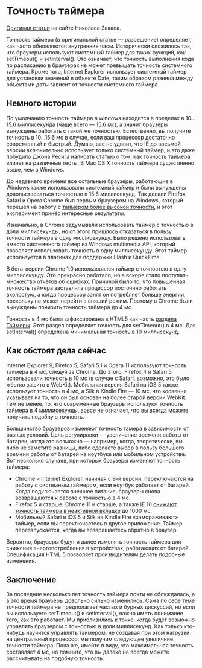 # Точность таймера

[Оригинал статьи](http://www.nczonline.net/blog/2011/12/14/timer-resolution-in-browsers/) на сайте Николаса Закаса.

Точность таймера (в оригинальной статье — разрешение) определяет, как часто обновляются внутренние часы. Исторически сложилось так, что браузеры используют системный таймер для таких функций, как setTimeout() и setInterval(). Это означает, что точность выполнения кода по расписанию в браузерах не может превышать точность системного таймера. Кроме того, Internet Explorer использует системный таймер для установки значений в объекте Date, таким образом разница между объектами даты зависит от точности системного таймера.

## Немного истории

По умолчанию точность таймера в windows находится в пределах в 10…15.6 миллисекунда (чаще всего — 15.6 мс), а значит браузеры вынуждены работать с такой же точностью. Естественно, вы получите точность в 10…15.6 мс в случае, если ваш процессор достаточно современный и быстрый. Думаю, вас не удивит, что IE до восьмой версии включительно использует только системный таймер, и это даже  побудило Джона Ресига [написать статью](http://ejohn.org/blog/accuracy-of-javascript-time/) о том, как точность таймера влияет на различные тесты. В Mac OS X  точность таймера существенно выше, чем в Windows.

До недавнего времени все остальные браузеры, работающие в Windows также использовали системный таймер и были вынуждены довольствоваться точностью в 15.6 миллисекунд. Так делали Firefox, Safari и Opera.Chrome был первым браузером на Windows, который перешёл на работу с [таймером более высокой точности](http://www.belshe.com/2010/06/04/chrome-cranking-up-the-clock/), и этот эксперимент принёс интересные результаты.

Изначально, в Chrome задумывали использовать таймер с точностью в доли миллисекунды, но от этого пришлось отказаться в пользу точности таймера в одну миллисекунду. Было решено использовать вместо системеного таймер из Windows multimedia API, который позволяет использовать точность в одну миллисекунду. Этот таймер используется в плагинах для поддержки Flash и QuickTime.

В бета-версии Chrome 1.0 использовался таймер с точностью в одну миллисекунду. Это прекрасно работало, но в вскоре стало поступать множество отчётов об ошибках. Причиной было то, что повышенная точность таймера заставляла процессор постоянно работать вхолостую, а когда процессор занят он потребляет больше энергии, поскольку не может перейти в спящий режим. Поэтому в Chrome были вынуждены понизить точность таймера до 4 мс.

Точность в 4 мс была зафиксирована в HTML5 как часть [раздела Таймеры](http://www.whatwg.org/specs/web-apps/current-work/multipage/timers.html#timers). Этот раздел определяет точность для setTimeout() в 4 мс. Для setInterval() определена минимальная точность в 10 миллисекунд.

## Как обстоят дела сейчас

Internet Explorer 9, Firefox 5, Safari 5.1 и Opera 11 используют точность таймера в 4 мс, следуя за Chrome. До этого, Firefox 4 и Safari 5 использовали точность в 10 мс (в случае с Safari, возможно, это было жёстко зашито в WebKit). Мобильная версия Safari на iOS 5 также использует точность в 4 мс, а Silk в Kindle Fire — 10 мс, что косвенно указывает на то, что он был основан на более старой версии WebKit. Тем не менее, то, что современные браузеры используют точность таймера в 4 миллисекунды, вовсе не означает, что вы всегда можете получить подобную точность.

Большинство браузеров изменяют точность тамера в зависимости от разных условий. Цель регулировки — увеличение времени работы от батареи, когда это возможно — например, когда, теоретически, вы либо не заметите разницы, либо сделаете выбор в пользу большего времени работы от батарей на ноутбуке или мобильном устройстве. Вот несколько случаев, при которых браузеры изменяют точность таймера:

* Chrome и Internet Explorer, начиная с 9-й версии, переключаются на работу с системным таймером, если ноутбук работает от батарей. Когда подключается внешнее питание, браузеры снова возвращаются к работе с точностью в 4 мс.
* Firefox 5 и старше, Chrome 11 и старше, а также IE 10 [снижают точность таймера в неактивной вкладке](https://bugzilla.mozilla.org/show_bug.cgi?id=633421) до 1000 мс.
* Мобильный Safari в iOS 5 и Silk на Kindle Fire «замораживают» таймер, если вы переключаетесь в другое приложение. Таймер перезапускается, когда вы возвращаетесь обратно в браузер.

Вероятно, браузеры будут и далее изменять точность таймера для снижения энергопотребления в устройствах, работающих от батарей. Спецификация HTML 5 позволяет производителям делать подобные изменения.
 

## Заключение

За последние несколько лет точность таймера почти не обсуждалась, а в это время браузеры довольно сильно изменились. Сама по себе теме точности таймера не предполагает частых и бурных дискуссий, но если вы используете setTimeout() и setInterval(), важно иметь понимание того, как это работает. Мы приблизились к точке, когда будет возможно управлять браузером с точностью в доли миллисекунд. Как только кто-нибудь научится управлять таймером, не создавая при этом нагрузки на центральный процессор, мы получим следующее увеличние точности таймера. Пока же, имейте в виду, что максимальная точность составляет 4 мс, но помните, что вы далеко не всегда можете рассчитывать на подобную точность.